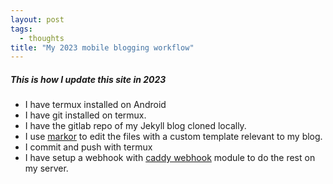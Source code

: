 ```yaml
---
layout: post
tags:
  - thoughts
title: "My 2023 mobile blogging workflow"
---
```


#####  This is how I update this site in 2023 #####

- I have termux installed on Android 
- I have git installed on termux.
- I have the gitlab repo of my Jekyll blog cloned locally.
- I use [markor](https://github.com/gsantner/markor/) to edit the files with a custom template relevant to my blog.
- I commit and push with termux
- I have setup a webhook with [caddy webhook](https://github.com/WingLim/caddy-webhook) module to do the rest on my server.